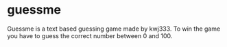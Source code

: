 # guessme
Guessme is a text based guessing game made by kwj333. To win the game you have to guess the correct number between 0 and 100.

